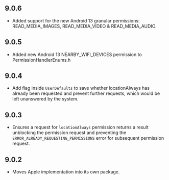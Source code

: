 ## 9.0.6

* Added support for the new Android 13 granular permissions: READ_MEDIA_IMAGES, READ_MEDIA_VIDEO & READ_MEDIA_AUDIO.

## 9.0.5

* Added new Android 13 NEARBY_WIFI_DEVICES permission to PermissionHandlerEnums.h

## 9.0.4

* Add flag inside `UserDefaults` to save whether locationAlways has already been requested and prevent further requests, which would be left unanswered by the system.

## 9.0.3

* Ensures a request for `locationAlways` permission returns a result unblocking the permission request and preventing the `ERROR_ALREADY_REQUESTING_PERMISSIONS` error for subsequent permission request.

## 9.0.2

* Moves Apple implementation into its own package.
